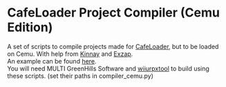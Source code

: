 # CafeLoader Project Compiler (Cemu Edition)
A set of scripts to compile projects made for [CafeLoader](https://github.com/aboood40091/CafeLoader), but to be loaded on Cemu. With help from [Kinnay](https://github.com/Kinnay) and [Exzap](https://www.reddit.com/user/Exzap/).  
An example can be found [here](https://github.com/aboood40091/NSMBU-haxx).  
You will need MULTI GreenHills Software and [wiiurpxtool](https://github.com/0CBH0/wiiurpxtool/releases) to build using these scripts. (set their paths in compiler_cemu.py)